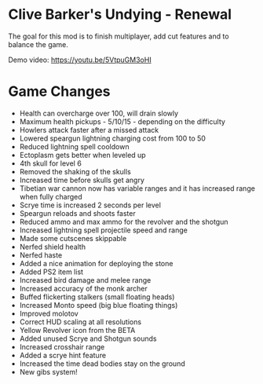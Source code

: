 # Clive Barker's Undying - Renewal
The goal for this mod is to finish multiplayer, add cut features and to balance the game.

Demo video: <https://youtu.be/5VtpuGM3oHI>

# Game Changes
  - Health can overcharge over 100, will drain slowly
  - Maximum health pickups - 5/10/15 - depending on the difficulty
  - Howlers attack faster after a missed attack
  - Lowered speargun lightning charging cost from 100 to 50
  - Reduced lightning spell cooldown
  - Ectoplasm gets better when leveled up
  - 4th skull for level 6
  - Removed the shaking of the skulls
  - Increased time before skulls get angry
  - Tibetian war cannon now has variable ranges and it has increased range when fully charged
  - Scrye time is increased 2 seconds per level
  - Speargun reloads and shoots faster
  - Reduced ammo and max ammo for the revolver and the shotgun
  - Increased lightning spell projectile speed and range
  - Made some cutscenes skippable
  - Nerfed shield health
  - Nerfed haste
  - Added a nice animation for deploying the stone
  - Added PS2 item list
  - Increased bird damage and melee range
  - Increased accuracy of the monk archer
  - Buffed flickerting stalkers (small floating heads)
  - Increased Monto speed (big blue floating things)
  - Improved molotov
  - Correct HUD scaling at all resolutions
  - Yellow Revolver icon from the BETA
  - Added unused Scrye and Shotgun sounds
  - Increased crosshair range
  - Added a scrye hint feature
  - Increased the time dead bodies stay on the ground
  - New gibs system!
